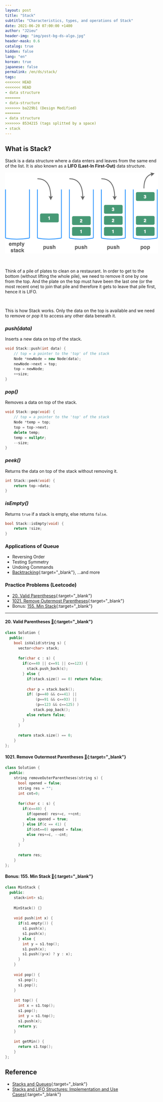 ```yaml
---
layout: post
title: "Stack"
subtitle: "Characteristics, types, and operations of Stack"
date: 2021-06-20 07:00:00 +1400
author: "J2ieu"
header-img: "img/post-bg-ds-algo.jpg"
header-mask: 0.6
catalog: true
hidden: false
lang: "en"
korean: true
japanese: false
permalink: /en/ds/stack/
tags:
<<<<<<< HEAD
<<<<<<< HEAD
- data structure
=======
- data-structure
>>>>>>> ba229b1 (Design Modified)
=======
- data structure
>>>>>>> 8534215 (tags splitted by a space)
- stack
---
```


## What is Stack?
Stack is a data structure where a data enters and leaves from the same end of the list.
It is also known as a **LIFO (Last-In First-Out)** data structure.

![stack figure](/img/in-post/devouring/week3/stack1.png)

<br>

Think of a pile of plates to clean on a restaurant. 
In order to get to the bottom (without lifting the whole pile), we need to remove it one by one from the top.
And the plate on the top must have been the last one (or the most recent one) to join that pile and therefore it gets to
leave that pile first, hence it is LIFO.

<br>

This is how Stack works. Only the data on the top is available and we need to remove or _pop_ it to access
any other data beneath it.

### _push(data)_

Inserts a new data on top of the stack.

```cpp
void Stack::push(int data) {
    // top = a pointer to the 'top' of the stack
    Node *newNode = new Node(data);
    newNode->next = top;
    top = newNode;
    ++size;
}
```

### _pop()_

Removes a data on top of the stack.

```cpp
void Stack::pop(void) {
    // top = a pointer to the 'top' of the stack
    Node *temp = top;
    top = top->next;
    delete temp;
    temp = nullptr;
    --size;
}
```

### _peek()_

Returns the data on top of the stack without removing it.

```cpp
int Stack::peek(void) {
    return top->data;
}
```

### _isEmpty()_

Returns `true` if a stack is empty, else returns `false`.

```cpp
bool Stack::isEmpty(void) {
    return !size;
}
```

### Applications of Queue
- Reversing Order
- Testing Symmetry
- Undoing Commands
- [Backtracking](https://www.geeksforgeeks.org/backtracking-introduction/){:target="_blank"}, ...and more

### Practice Problems (Leetcode)
- [20. Valid Parentheses](https://leetcode.com/problems/valid-parentheses/){:target="_blank"}
- [1021. Remove Outermost Parentheses](https://leetcode.com/problems/remove-outermost-parentheses/){:target="_blank"}
- Bonus: [155. Min Stack](https://leetcode.com/problems/min-stack/){:target="_blank"}

---

#### 20. Valid Parentheses [🔗](https://leetcode.com/problems/valid-parentheses/){:target="_blank"}
```cpp
class Solution {
  public:
    bool isValid(string s) {
      vector<char> stack;

      for(char c : s) {
        if(c==40 || c==91 || c==123) {
          stack.push_back(c);
        } else {
          if(stack.size() == 0) return false;

          char p = stack.back();
          if( (p==40 && c==41) || 
              (p==91 && c==93) || 
              (p==123 && c==125) ) 
             stack.pop_back();
          else return false;
        }
      }

      return stack.size() == 0;
    }
};
```

#### 1021. Remove Outermost Parentheses [🔗](https://leetcode.com/problems/remove-outermost-parentheses/){:target="_blank"}
```cpp
class Solution {
  public:
    string removeOuterParentheses(string s) {
      bool opened = false;
      string res = "";
      int cnt=0;

      for(char c : s) {
        if(c==40) {
          if(opened) res+=c, ++cnt;
          else opened = true;
        } else if(c == 41) {
          if(cnt==0) opened = false;
          else res+=c, --cnt;
        }
      }

      return res;
    }
};
```

#### Bonus: 155. Min Stack [🔗](https://leetcode.com/problems/min-stack/){:target="_blank"}
```cpp
class MinStack {
  public:
    stack<int> s1;

    MinStack() {}

    void push(int x) {
      if(s1.empty()) {
        s1.push(x);
        s1.push(x);
      } else {
        int y = s1.top();
        s1.push(x);
        s1.push((y<x) ? y : x);
      }
    }

    void pop() {
      s1.pop();
      s1.pop();
    }

    int top() {
      int x = s1.top();
      s1.pop();
      int y = s1.top();
      s1.push(x);
      return y;
    }

    int getMin() {
      return s1.top();
    }
};
```


## Reference
- [Stacks and Queues](https://www.andrew.cmu.edu/course/15-121/lectures/Stacks%20and%20Queues/Stacks%20and%20Queues.html){:target="_blank"}
- [Stacks and LIFO Structures: Implementation and Use Cases](https://medium.com/swift2go/stacks-and-lifo-structures-implementation-and-use-cases-7ada8f8c400){:target="_blank"}